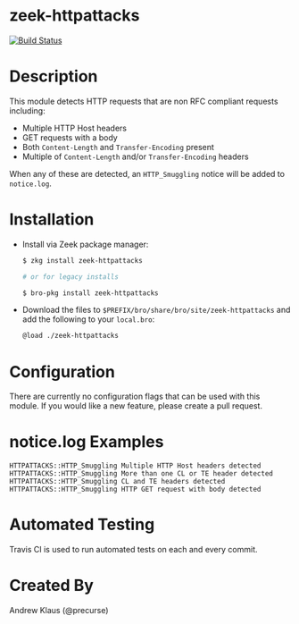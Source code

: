 # zeek-httpattacks

[![Build Status](https://travis-ci.org/precurse/zeek-httpattacks.svg?branch=master)](https://travis-ci.org/precurse/zeek-httpattacks)

# Description

This module detects HTTP requests that are non RFC compliant requests including:
- Multiple HTTP Host headers
- GET requests with a body
- Both `Content-Length` and `Transfer-Encoding` present
- Multiple of `Content-Length` and/or `Transfer-Encoding` headers

When any of these are detected, an `HTTP_Smuggling` notice will be added to `notice.log`.

# Installation
- Install via Zeek package manager:
   ```bash
   $ zkg install zeek-httpattacks

   # or for legacy installs

   $ bro-pkg install zeek-httpattacks
   ```

- Download the files to `$PREFIX/bro/share/bro/site/zeek-httpattacks` and add the following to your `local.bro`:
    ```bash
    @load ./zeek-httpattacks
    ```

# Configuration

There are currently no configuration flags that can be used with this module. If you would like a new feature, please create a pull request.

# notice.log Examples

```
HTTPATTACKS::HTTP_Smuggling	Multiple HTTP Host headers detected
HTTPATTACKS::HTTP_Smuggling	More than one CL or TE header detected
HTTPATTACKS::HTTP_Smuggling	CL and TE headers detected
HTTPATTACKS::HTTP_Smuggling	HTTP GET request with body detected
```

# Automated Testing

Travis CI is used to run automated tests on each and every commit.

# Created By
Andrew Klaus (@precurse)
